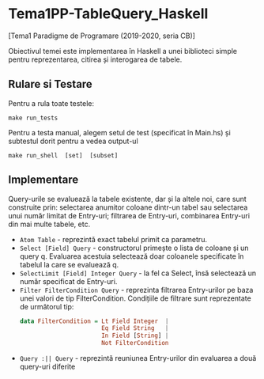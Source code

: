 # Tema1PP-TableQuery_Haskell
[Tema1 Paradigme de Programare (2019-2020, seria CB)] 

Obiectivul temei este implementarea în Haskell a unei biblioteci simple pentru reprezentarea,
citirea și interogarea de tabele.

## Rulare si Testare
Pentru a rula toate testele:
```shell
make run_tests 
```
Pentru a testa manual,  alegem setul de test (specificat în Main.hs) și subtestul dorit pentru a vedea output-ul
```shell
make run_shell  [set]  [subset] 
```

## Implementare
Query-urile se evaluează la tabele existente, dar și la altele noi, care sunt construite prin:
selectarea anumitor coloane dintr-un tabel sau selectarea unui număr limitat de Entry-uri;
filtrarea de Entry-uri, combinarea Entry-uri din mai multe tabele, etc.
- ```Atom Table``` - reprezintă exact tabelul primit ca parametru.
- ```Select [Field] Query``` - constructorul primește o lista de coloane și un query q.
Evaluarea acestuia selectează doar coloanele specificate în tabelul la care se evaluează q.
- ```SelectLimit [Field] Integer Query``` - la fel ca Select, însă selectează un
număr specificat de Entry-uri. 
- ```Filter FilterCondition Query``` - reprezinta filtrarea Entry-urilor pe baza unei
valori de tip FilterCondition. Condițiile de filtrare sunt reprezentate de următorul tip:
    ```haskell
    data FilterCondition = Lt Field Integer  |
                           Eq Field String   |
                           In Field [String] |
                           Not FilterCondition  
    ```
- ```Query :|| Query``` - reprezintă reuniunea Entry-urilor din evaluarea a două query-uri
diferite


